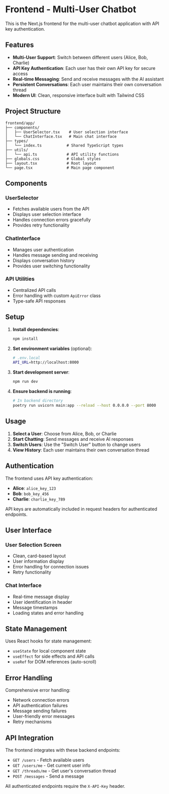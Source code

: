 # Frontend - Multi-User Chatbot

This is the Next.js frontend for the multi-user chatbot application with API key authentication.

## Features

- **Multi-User Support**: Switch between different users (Alice, Bob, Charlie)
- **API Key Authentication**: Each user has their own API key for secure access
- **Real-time Messaging**: Send and receive messages with the AI assistant
- **Persistent Conversations**: Each user maintains their own conversation thread
- **Modern UI**: Clean, responsive interface built with Tailwind CSS

## Project Structure

```
frontend/app/
├── components/
│   ├── UserSelector.tsx    # User selection interface
│   └── ChatInterface.tsx   # Main chat interface
├── types/
│   └── index.ts           # Shared TypeScript types
├── utils/
│   └── api.ts             # API utility functions
├── globals.css            # Global styles
├── layout.tsx             # Root layout
└── page.tsx               # Main page component
```

## Components

### UserSelector
- Fetches available users from the API
- Displays user selection interface
- Handles connection errors gracefully
- Provides retry functionality

### ChatInterface
- Manages user authentication
- Handles message sending and receiving
- Displays conversation history
- Provides user switching functionality

### API Utilities
- Centralized API calls
- Error handling with custom `ApiError` class
- Type-safe API responses

## Setup

1. **Install dependencies**:
   ```bash
   npm install
   ```

2. **Set environment variables** (optional):
   ```bash
   # .env.local
   API_URL=http://localhost:8000
   ```

3. **Start development server**:
   ```bash
   npm run dev
   ```

4. **Ensure backend is running**:
   ```bash
   # In backend directory
   poetry run uvicorn main:app --reload --host 0.0.0.0 --port 8000
   ```

## Usage

1. **Select a User**: Choose from Alice, Bob, or Charlie
2. **Start Chatting**: Send messages and receive AI responses
3. **Switch Users**: Use the "Switch User" button to change users
4. **View History**: Each user maintains their own conversation thread

## Authentication

The frontend uses API key authentication:
- **Alice**: `alice_key_123`
- **Bob**: `bob_key_456`
- **Charlie**: `charlie_key_789`

API keys are automatically included in request headers for authenticated endpoints.

## User Interface

### User Selection Screen
- Clean, card-based layout
- User information display
- Error handling for connection issues
- Retry functionality

### Chat Interface
- Real-time message display
- User identification in header
- Message timestamps
- Loading states and error handling

## State Management

Uses React hooks for state management:
- `useState` for local component state
- `useEffect` for side effects and API calls
- `useRef` for DOM references (auto-scroll)

## Error Handling

Comprehensive error handling:
- Network connection errors
- API authentication failures
- Message sending failures
- User-friendly error messages
- Retry mechanisms



## API Integration

The frontend integrates with these backend endpoints:
- `GET /users` - Fetch available users
- `GET /users/me` - Get current user info
- `GET /threads/me` - Get user's conversation thread
- `POST /messages` - Send a message

All authenticated endpoints require the `X-API-Key` header.


